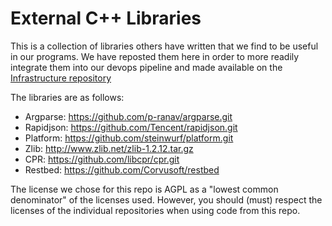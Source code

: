# External C++ Libraries

This is a collection of libraries others have written that we find to be useful in our programs. We have reposted them here in order to more readily integrate them into our devops pipeline and made available on the [Infrastructure repository](https://infrastructure.tech)

The libraries are as follows:
* Argparse: https://github.com/p-ranav/argparse.git
* Rapidjson: https://github.com/Tencent/rapidjson.git
* Platform: https://github.com/steinwurf/platform.git
* Zlib: http://www.zlib.net/zlib-1.2.12.tar.gz
* CPR: https://github.com/libcpr/cpr.git
* Restbed: https://github.com/Corvusoft/restbed

The license we chose for this repo is AGPL as a "lowest common denominator" of the licenses used. However, you should (must) respect the licenses of the individual repositories when using code from this repo.
